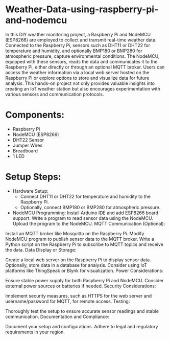 # Weather-Data-using-raspberry-pi-and-nodemcu
In this DIY weather monitoring project, a Raspberry Pi and NodeMCU (ESP8266) are employed to collect and transmit real-time weather data. Connected to the Raspberry Pi, sensors such as DHT11 or DHT22 for temperature and humidity, and optionally BMP180 or BMP280 for atmospheric pressure, capture environmental conditions. The NodeMCU, equipped with these sensors, reads the data and communicates it to the Raspberry Pi, either directly or through an optional MQTT broker. Users can access the weather information via a local web server hosted on the Raspberry Pi or explore options to store and visualize data for future analysis. This hands-on project not only provides valuable insights into creating an IoT weather station but also encourages experimentation with various sensors and communication protocols.

# Components:
- Raspberry Pi
- NodeMCU (ESP8266)
- DHT22 Sensor
- Jumper Wires
- Breadboard
- 1 LED

# Setup Steps:
- Hardware Setup:
    - Connect DHT11 or DHT22 for temperature and humidity to the Raspberry Pi.
    - Optionally, connect BMP180 or BMP280 for atmospheric pressure.
- NodeMCU Programming:
  Install Arduino IDE and add ESP8266 board support.
Write a program to read sensor data using the NodeMCU.
Upload the program to the NodeMCU.
MQTT Communication (Optional):

Install an MQTT broker like Mosquitto on the Raspberry Pi.
Modify NodeMCU program to publish sensor data to the MQTT broker.
Write a Python script on the Raspberry Pi to subscribe to MQTT topics and receive the data.
Data Display or Storage:

Create a local web server on the Raspberry Pi to display sensor data.
Optionally, store data in a database for analysis.
Consider using IoT platforms like ThingSpeak or Blynk for visualization.
Power Considerations:

Ensure stable power supply for both Raspberry Pi and NodeMCU.
Consider external power sources or batteries if needed.
Security Considerations:

Implement security measures, such as HTTPS for the web server and username/password for MQTT, for remote access.
Testing:

Thoroughly test the setup to ensure accurate sensor readings and stable communication.
Documentation and Compliance:

Document your setup and configurations.
Adhere to legal and regulatory requirements in your region.
